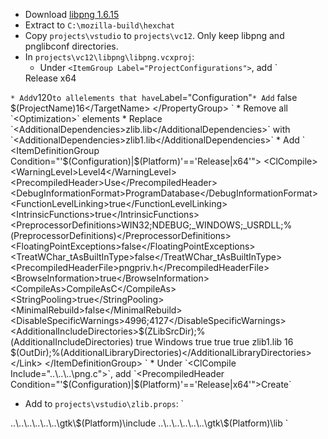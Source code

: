  * Download [libpng 1.6.15](ftp://ftp.simplesystems.org/pub/libpng/png/src/libpng16/libpng-1.6.15.tar.xz)
 * Extract to `C:\mozilla-build\hexchat`
 * Copy `projects\vstudio` to `projects\vc12`. Only keep libpng and pnglibconf directories.
 * In `projects\vc12\libpng\libpng.vcxproj`:
	* Under `<ItemGroup Label="ProjectConfigurations">`, add
`
    <ProjectConfiguration Include="Release|x64">
      <Configuration>Release</Configuration>
      <Platform>x64</Platform>
    </ProjectConfiguration>
`
	* Add `<PlatformToolset>v120</PlatformToolset>` to all `<PropertyGroup>` elements that have `Label="Configuration"`
	* Add
`
  <PropertyGroup Condition="'$(Configuration)|$(Platform)'=='Release|x64'">
    <LinkIncremental>false</LinkIncremental>
    <CustomBuildBeforeTargets />
    <TargetName>$(ProjectName)16</TargetName>
  </PropertyGroup>
`
	* Remove all `<Optimization>` elements
	* Replace `<AdditionalDependencies>zlib.lib</AdditionalDependencies>` with `<AdditionalDependencies>zlib1.lib</AdditionalDependencies>`
	* Add
`
  <ItemDefinitionGroup Condition="'$(Configuration)|$(Platform)'=='Release|x64'">
    <ClCompile>
      <WarningLevel>Level4</WarningLevel>
      <PrecompiledHeader>Use</PrecompiledHeader>
      <DebugInformationFormat>ProgramDatabase</DebugInformationFormat>
      <FunctionLevelLinking>true</FunctionLevelLinking>
      <IntrinsicFunctions>true</IntrinsicFunctions>
      <PreprocessorDefinitions>WIN32;NDEBUG;_WINDOWS;_USRDLL;%(PreprocessorDefinitions)</PreprocessorDefinitions>
      <FloatingPointExceptions>false</FloatingPointExceptions>
      <TreatWChar_tAsBuiltInType>false</TreatWChar_tAsBuiltInType>
      <PrecompiledHeaderFile>pngpriv.h</PrecompiledHeaderFile>
      <BrowseInformation>true</BrowseInformation>
      <CompileAs>CompileAsC</CompileAs>
      <StringPooling>true</StringPooling>
      <MinimalRebuild>false</MinimalRebuild>
      <DisableSpecificWarnings>4996;4127</DisableSpecificWarnings>
      <AdditionalIncludeDirectories>$(ZLibSrcDir);%(AdditionalIncludeDirectories)</AdditionalIncludeDirectories>
      <TreatWarningAsError>true</TreatWarningAsError>
    </ClCompile>
    <Link>
      <SubSystem>Windows</SubSystem>
      <GenerateDebugInformation>true</GenerateDebugInformation>
      <EnableCOMDATFolding>true</EnableCOMDATFolding>
      <OptimizeReferences>true</OptimizeReferences>
      <AdditionalDependencies>zlib1.lib</AdditionalDependencies>
      <Version>16</Version>
      <AdditionalLibraryDirectories>$(OutDir);%(AdditionalLibraryDirectories)</AdditionalLibraryDirectories>
    </Link>
  </ItemDefinitionGroup>
`
	* Under `<ClCompile Include="..\..\..\png.c">`, add `<PrecompiledHeader Condition="'$(Configuration)|$(Platform)'=='Release|x64'">Create</PrecompiledHeader>`
 * Add to `projects\vstudio\zlib.props`:
`
  <ItemDefinitionGroup>
    <ClCompile>
      <AdditionalIncludeDirectories>..\..\..\..\..\..\gtk\$(Platform)\include</AdditionalIncludeDirectories>
    </ClCompile>
    <Link>
      <!--AdditionalDependencies>zlib1.lib</AdditionalDependencies-->
      <AdditionalLibraryDirectories>..\..\..\..\..\..\gtk\$(Platform)\lib</AdditionalLibraryDirectories>
    </Link>
  </ItemDefinitionGroup>
`
